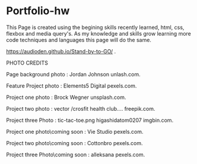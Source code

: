 # Portfolio-hw
 This Page is created using the begining skills recently learned, html, css, flexbox and media query's.  As my knowledge and skills grow learning more code techniques and languages this page will do the same. 


https://audioden.github.io/Stand-by-to-GO/  .


 PHOTO CREDITS

 Page background photo : Jordan Johnson unlash.com.

 Feature Project photo : Elements5 Digital  pexels.com.

 Project one photo : Brock Wegner  unsplash.com. 

 Project two photo : vector /crosfit health club....  freepik.com.

 Project three Photo : tic-tac-toe.png  higashidatom0207  imgbin.com.

 Project one photo\coming soon :  Vie Studio pexels.com.

 Project two photo\coming soon :  Cottonbro pexels.com.
 
 Project three Photo\coming soon :  alleksana pexels.com.

